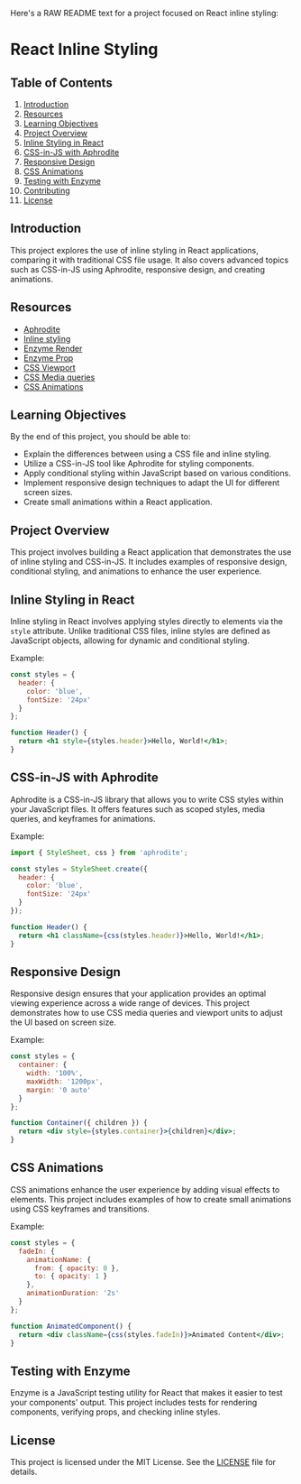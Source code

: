 Here's a RAW README text for a project focused on React inline styling:

# React Inline Styling

## Table of Contents
1. [Introduction](#introduction)
2. [Resources](#resources)
3. [Learning Objectives](#learning-objectives)
4. [Project Overview](#project-overview)
5. [Inline Styling in React](#inline-styling-in-react)
6. [CSS-in-JS with Aphrodite](#css-in-js-with-aphrodite)
7. [Responsive Design](#responsive-design)
8. [CSS Animations](#css-animations)
9. [Testing with Enzyme](#testing-with-enzyme)
10. [Contributing](#contributing)
11. [License](#license)

## Introduction
This project explores the use of inline styling in React applications, comparing it with traditional CSS file usage. It also covers advanced topics such as CSS-in-JS using Aphrodite, responsive design, and creating animations.

## Resources
- [Aphrodite](https://github.com/Khan/aphrodite)
- [Inline styling](https://reactjs.org/docs/dom-elements.html#style)
- [Enzyme Render](https://enzymejs.github.io/enzyme/docs/api/render.html)
- [Enzyme Prop](https://enzymejs.github.io/enzyme/docs/api/ReactWrapper/prop.html)
- [CSS Viewport](https://developer.mozilla.org/en-US/docs/Web/CSS/Viewport_concepts)
- [CSS Media queries](https://developer.mozilla.org/en-US/docs/Web/CSS/Media_Queries/Using_media_queries)
- [CSS Animations](https://developer.mozilla.org/en-US/docs/Web/CSS/animation)

## Learning Objectives
By the end of this project, you should be able to:
- Explain the differences between using a CSS file and inline styling.
- Utilize a CSS-in-JS tool like Aphrodite for styling components.
- Apply conditional styling within JavaScript based on various conditions.
- Implement responsive design techniques to adapt the UI for different screen sizes.
- Create small animations within a React application.

## Project Overview
This project involves building a React application that demonstrates the use of inline styling and CSS-in-JS. It includes examples of responsive design, conditional styling, and animations to enhance the user experience.

## Inline Styling in React
Inline styling in React involves applying styles directly to elements via the `style` attribute. Unlike traditional CSS files, inline styles are defined as JavaScript objects, allowing for dynamic and conditional styling.

Example:
```jsx
const styles = {
  header: {
    color: 'blue',
    fontSize: '24px'
  }
};

function Header() {
  return <h1 style={styles.header}>Hello, World!</h1>;
}
```

## CSS-in-JS with Aphrodite
Aphrodite is a CSS-in-JS library that allows you to write CSS styles within your JavaScript files. It offers features such as scoped styles, media queries, and keyframes for animations.

Example:
```jsx
import { StyleSheet, css } from 'aphrodite';

const styles = StyleSheet.create({
  header: {
    color: 'blue',
    fontSize: '24px'
  }
});

function Header() {
  return <h1 className={css(styles.header)}>Hello, World!</h1>;
}
```

## Responsive Design
Responsive design ensures that your application provides an optimal viewing experience across a wide range of devices. This project demonstrates how to use CSS media queries and viewport units to adjust the UI based on screen size.

Example:
```jsx
const styles = {
  container: {
    width: '100%',
    maxWidth: '1200px',
    margin: '0 auto'
  }
};

function Container({ children }) {
  return <div style={styles.container}>{children}</div>;
}
```

## CSS Animations
CSS animations enhance the user experience by adding visual effects to elements. This project includes examples of how to create small animations using CSS keyframes and transitions.

Example:
```jsx
const styles = {
  fadeIn: {
    animationName: {
      from: { opacity: 0 },
      to: { opacity: 1 }
    },
    animationDuration: '2s'
  }
};

function AnimatedComponent() {
  return <div className={css(styles.fadeIn)}>Animated Content</div>;
}
```

## Testing with Enzyme
Enzyme is a JavaScript testing utility for React that makes it easier to test your components' output. This project includes tests for rendering components, verifying props, and checking inline styles.

## License
This project is licensed under the MIT License. See the [LICENSE](LICENSE) file for details.